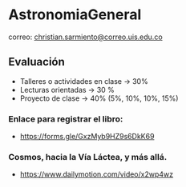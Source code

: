 # AstronomiaGeneral

correo: christian.sarmiento@correo.uis.edu.co

## Evaluación

- Talleres o actividades en clase -> 30%
- Lecturas orientadas -> 30 %
- Proyecto de clase -> 40% (5%, 10%, 10%, 15%)


### Enlace para registrar el libro:

- https://forms.gle/GxzMyb9HZ9s6DkK69

### Cosmos, hacia la Vía Láctea, y más allá.
- https://www.dailymotion.com/video/x2wp4wz




